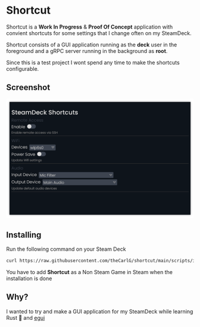 # Shortcut
Shortcut is a **Work In Progress** & **Proof Of Concept** application with convient shortcuts for some settings that I change often on my SteamDeck.

Shortcut consists of a GUI application running as the **deck** user in the foreground and a gRPC server running in the background as **root**.

Since this is a test project I wont spend any time to make the shortcuts configurable.

## Screenshot
![Screenshot](https://github.com/theCarlG/shortcut/blob/main/.github/images/app-gui.png)

## Installing
Run the following command on your Steam Deck
```bash
curl https://raw.githubusercontent.com/theCarlG/shortcut/main/scripts/install.sh | bash
```
You have to add **Shortcut** as a Non Steam Game in Steam when the installation is done

## Why?

I wanted to try and make a GUI application for my SteamDeck while learning Rust 🦀 and [egui](https://github.com/emilk/egui)
